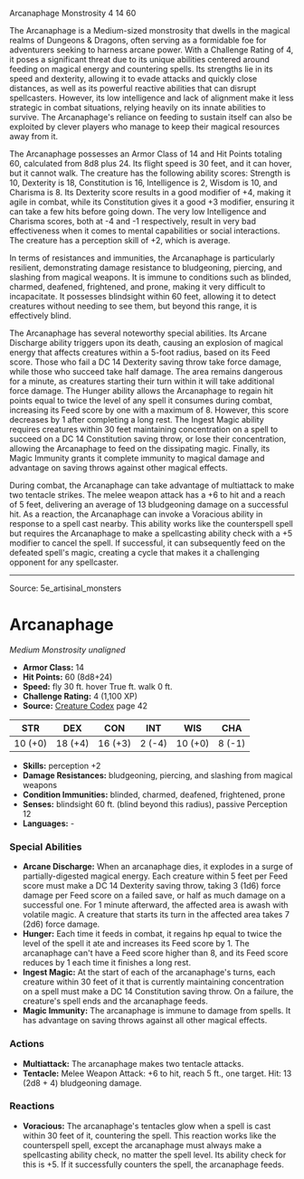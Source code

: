 <MonsterName/>Arcanaphage</MonsterName>
<CreatureType/>Monstrosity</CreatureType>
<CR/>4</CR>
<AC/>14</AC>
<HP/>60</HP>
<summary>The Arcanaphage is a Medium-sized monstrosity that dwells in the magical realms of Dungeons & Dragons, often serving as a formidable foe for adventurers seeking to harness arcane power. With a Challenge Rating of 4, it poses a significant threat due to its unique abilities centered around feeding on magical energy and countering spells. Its strengths lie in its speed and dexterity, allowing it to evade attacks and quickly close distances, as well as its powerful reactive abilities that can disrupt spellcasters. However, its low intelligence and lack of alignment make it less strategic in combat situations, relying heavily on its innate abilities to survive. The Arcanaphage's reliance on feeding to sustain itself can also be exploited by clever players who manage to keep their magical resources away from it.</summary>

<detail>

The Arcanaphage possesses an Armor Class of 14 and Hit Points totaling 60, calculated from 8d8 plus 24. Its flight speed is 30 feet, and it can hover, but it cannot walk. The creature has the following ability scores: Strength is 10, Dexterity is 18, Constitution is 16, Intelligence is 2, Wisdom is 10, and Charisma is 8. Its Dexterity score results in a good modifier of +4, making it agile in combat, while its Constitution gives it a good +3 modifier, ensuring it can take a few hits before going down. The very low Intelligence and Charisma scores, both at -4 and -1 respectively, result in very bad effectiveness when it comes to mental capabilities or social interactions. The creature has a perception skill of +2, which is average.

In terms of resistances and immunities, the Arcanaphage is particularly resilient, demonstrating damage resistance to bludgeoning, piercing, and slashing from magical weapons. It is immune to conditions such as blinded, charmed, deafened, frightened, and prone, making it very difficult to incapacitate. It possesses blindsight within 60 feet, allowing it to detect creatures without needing to see them, but beyond this range, it is effectively blind.

The Arcanaphage has several noteworthy special abilities. Its Arcane Discharge ability triggers upon its death, causing an explosion of magical energy that affects creatures within a 5-foot radius, based on its Feed score. Those who fail a DC 14 Dexterity saving throw take force damage, while those who succeed take half damage. The area remains dangerous for a minute, as creatures starting their turn within it will take additional force damage. The Hunger ability allows the Arcanaphage to regain hit points equal to twice the level of any spell it consumes during combat, increasing its Feed score by one with a maximum of 8. However, this score decreases by 1 after completing a long rest. The Ingest Magic ability requires creatures within 30 feet maintaining concentration on a spell to succeed on a DC 14 Constitution saving throw, or lose their concentration, allowing the Arcanaphage to feed on the dissipating magic. Finally, its Magic Immunity grants it complete immunity to magical damage and advantage on saving throws against other magical effects.

During combat, the Arcanaphage can take advantage of multiattack to make two tentacle strikes. The melee weapon attack has a +6 to hit and a reach of 5 feet, delivering an average of 13 bludgeoning damage on a successful hit. As a reaction, the Arcanaphage can invoke a Voracious ability in response to a spell cast nearby. This ability works like the counterspell spell but requires the Arcanaphage to make a spellcasting ability check with a +5 modifier to cancel the spell. If successful, it can subsequently feed on the defeated spell's magic, creating a cycle that makes it a challenging opponent for any spellcaster.</detail>



---

Source: 5e_artisinal_monsters

# Arcanaphage

*Medium* *Monstrosity* *unaligned*

- **Armor Class:** 14
- **Hit Points:** 60 (8d8+24)
- **Speed:** fly 30 ft. hover True ft. walk 0 ft.
- **Challenge Rating:** 4 (1,100 XP)
- **Source:** [Creature Codex](https://koboldpress.com/kpstore/product/creature-codex-for-5th-edition-dnd) page 42

| STR | DEX | CON | INT | WIS | CHA |
| --- | --- | --- | --- | --- | --- |
| 10 (+0) | 18 (+4) | 16 (+3) | 2 (-4) | 10 (+0) | 8 (-1) |

- **Skills:** perception +2
- **Damage Resistances:** bludgeoning, piercing, and slashing from magical weapons
- **Condition Immunities:** blinded, charmed, deafened, frightened, prone
- **Senses:** blindsight 60 ft. (blind beyond this radius), passive Perception 12
- **Languages:** -

### Special Abilities

- **Arcane Discharge:** When an arcanaphage dies, it explodes in a surge of partially-digested magical energy. Each creature within 5 feet per Feed score must make a DC 14 Dexterity saving throw, taking 3 (1d6) force damage per Feed score on a failed save, or half as much damage on a successful one. For 1 minute afterward, the affected area is awash with volatile magic. A creature that starts its turn in the affected area takes 7 (2d6) force damage.
- **Hunger:** Each time it feeds in combat, it regains hp equal to twice the level of the spell it ate and increases its Feed score by 1. The arcanaphage can't have a Feed score higher than 8, and its Feed score reduces by 1 each time it finishes a long rest.
- **Ingest Magic:** At the start of each of the arcanaphage's turns, each creature within 30 feet of it that is currently maintaining concentration on a spell must make a DC 14 Constitution saving throw. On a failure, the creature's spell ends and the arcanaphage feeds.
- **Magic Immunity:** The arcanaphage is immune to damage from spells. It has advantage on saving throws against all other magical effects.

### Actions

- **Multiattack:** The arcanaphage makes two tentacle attacks.
- **Tentacle:** Melee Weapon Attack: +6 to hit, reach 5 ft., one target. Hit: 13 (2d8 + 4) bludgeoning damage.

### Reactions

- **Voracious:** The arcanaphage's tentacles glow when a spell is cast within 30 feet of it, countering the spell. This reaction works like the counterspell spell, except the arcanaphage must always make a spellcasting ability check, no matter the spell level. Its ability check for this is +5. If it successfully counters the spell, the arcanaphage feeds.




